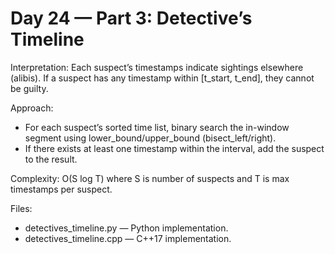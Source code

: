 # Day 24 — Part 3: Detective’s Timeline

Interpretation: Each suspect’s timestamps indicate sightings elsewhere (alibis). If a suspect has any timestamp within [t_start, t_end], they cannot be guilty.

Approach:
- For each suspect’s sorted time list, binary search the in-window segment using lower_bound/upper_bound (bisect_left/right).
- If there exists at least one timestamp within the interval, add the suspect to the result.

Complexity: O(S log T) where S is number of suspects and T is max timestamps per suspect.

Files:
- detectives_timeline.py — Python implementation.
- detectives_timeline.cpp — C++17 implementation.
